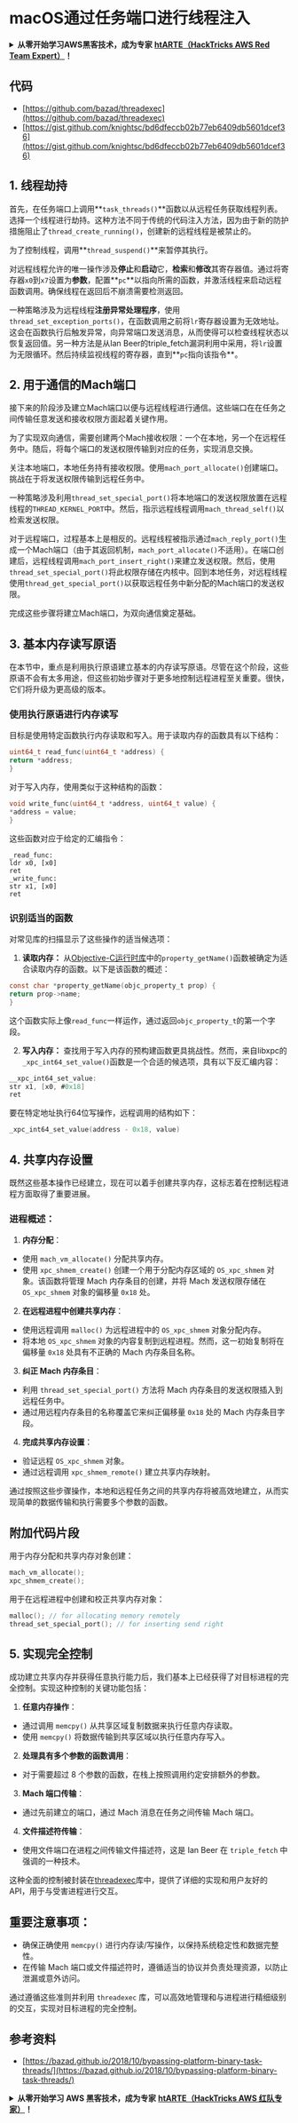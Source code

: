 # macOS通过任务端口进行线程注入

<details>

<summary><strong>从零开始学习AWS黑客技术，成为专家</strong> <a href="https://training.hacktricks.xyz/courses/arte"><strong>htARTE（HackTricks AWS Red Team Expert）</strong></a><strong>！</strong></summary>

支持HackTricks的其他方式：

* 如果您想看到您的**公司在HackTricks中被广告**或**下载PDF格式的HackTricks**，请查看[**订阅计划**](https://github.com/sponsors/carlospolop)!
* 获取[**官方PEASS & HackTricks周边产品**](https://peass.creator-spring.com)
* 探索[**PEASS家族**](https://opensea.io/collection/the-peass-family)，我们独家的[NFTs](https://opensea.io/collection/the-peass-family)收藏品
* **加入** 💬 [**Discord群**](https://discord.gg/hRep4RUj7f) 或 [**电报群**](https://t.me/peass) 或 **关注**我的**Twitter** 🐦 [**@carlospolopm**](https://twitter.com/carlospolopm)**。**
* 通过向[**HackTricks**](https://github.com/carlospolop/hacktricks)和[**HackTricks Cloud**](https://github.com/carlospolop/hacktricks-cloud) github仓库提交PR来分享您的黑客技巧。

</details>

## 代码

* [https://github.com/bazad/threadexec](https://github.com/bazad/threadexec)
* [https://gist.github.com/knightsc/bd6dfeccb02b77eb6409db5601dcef36](https://gist.github.com/knightsc/bd6dfeccb02b77eb6409db5601dcef36)


## 1. 线程劫持

首先，在任务端口上调用**`task_threads()`**函数以从远程任务获取线程列表。选择一个线程进行劫持。这种方法不同于传统的代码注入方法，因为由于新的防护措施阻止了`thread_create_running()`，创建新的远程线程是被禁止的。

为了控制线程，调用**`thread_suspend()`**来暂停其执行。

对远程线程允许的唯一操作涉及**停止**和**启动**它，**检索**和**修改**其寄存器值。通过将寄存器`x0`到`x7`设置为**参数**，配置**`pc`**以指向所需的函数，并激活线程来启动远程函数调用。确保线程在返回后不崩溃需要检测返回。

一种策略涉及为远程线程**注册异常处理程序**，使用`thread_set_exception_ports()`，在函数调用之前将`lr`寄存器设置为无效地址。这会在函数执行后触发异常，向异常端口发送消息，从而使得可以检查线程状态以恢复返回值。另一种方法是从Ian Beer的triple\_fetch漏洞利用中采用，将`lr`设置为无限循环。然后持续监视线程的寄存器，直到**`pc`指向该指令**。

## 2. 用于通信的Mach端口

接下来的阶段涉及建立Mach端口以便与远程线程进行通信。这些端口在在任务之间传输任意发送和接收权限方面起着关键作用。

为了实现双向通信，需要创建两个Mach接收权限：一个在本地，另一个在远程任务中。随后，将每个端口的发送权限传输到对应的任务，实现消息交换。

关注本地端口，本地任务持有接收权限。使用`mach_port_allocate()`创建端口。挑战在于将发送权限传输到远程任务中。

一种策略涉及利用`thread_set_special_port()`将本地端口的发送权限放置在远程线程的`THREAD_KERNEL_PORT`中。然后，指示远程线程调用`mach_thread_self()`以检索发送权限。

对于远程端口，过程基本上是相反的。远程线程被指示通过`mach_reply_port()`生成一个Mach端口（由于其返回机制，`mach_port_allocate()`不适用）。在端口创建后，远程线程调用`mach_port_insert_right()`来建立发送权限。然后，使用`thread_set_special_port()`将此权限存储在内核中。回到本地任务，对远程线程使用`thread_get_special_port()`以获取远程任务中新分配的Mach端口的发送权限。

完成这些步骤将建立Mach端口，为双向通信奠定基础。

## 3. 基本内存读写原语

在本节中，重点是利用执行原语建立基本的内存读写原语。尽管在这个阶段，这些原语不会有太多用途，但这些初始步骤对于更多地控制远程进程至关重要。很快，它们将升级为更高级的版本。

### 使用执行原语进行内存读写

目标是使用特定函数执行内存读取和写入。用于读取内存的函数具有以下结构：
```c
uint64_t read_func(uint64_t *address) {
return *address;
}
```
对于写入内存，使用类似于这种结构的函数：
```c
void write_func(uint64_t *address, uint64_t value) {
*address = value;
}
```
这些函数对应于给定的汇编指令：
```
_read_func:
ldr x0, [x0]
ret
_write_func:
str x1, [x0]
ret
```
### 识别适当的函数

对常见库的扫描显示了这些操作的适当候选项：

1. **读取内存：**
从[Objective-C运行时库](https://opensource.apple.com/source/objc4/objc4-723/runtime/objc-runtime-new.mm.auto.html)中的`property_getName()`函数被确定为适合读取内存的函数。以下是该函数的概述：
```c
const char *property_getName(objc_property_t prop) {
return prop->name;
}
```
这个函数实际上像`read_func`一样运作，通过返回`objc_property_t`的第一个字段。

2. **写入内存：**
查找用于写入内存的预构建函数更具挑战性。然而，来自libxpc的`_xpc_int64_set_value()`函数是一个合适的候选项，具有以下反汇编内容：
```c
__xpc_int64_set_value:
str x1, [x0, #0x18]
ret
```
要在特定地址执行64位写操作，远程调用的结构如下：
```c
_xpc_int64_set_value(address - 0x18, value)
```
## 4. 共享内存设置

既然这些基本操作已经建立，现在可以着手创建共享内存，这标志着在控制远程进程方面取得了重要进展。

### 进程概述：

1. **内存分配**：
- 使用 `mach_vm_allocate()` 分配共享内存。
- 使用 `xpc_shmem_create()` 创建一个用于分配内存区域的 `OS_xpc_shmem` 对象。该函数将管理 Mach 内存条目的创建，并将 Mach 发送权限存储在 `OS_xpc_shmem` 对象的偏移量 `0x18` 处。

2. **在远程进程中创建共享内存**：
- 使用远程调用 `malloc()` 为远程进程中的 `OS_xpc_shmem` 对象分配内存。
- 将本地 `OS_xpc_shmem` 对象的内容复制到远程进程。然而，这一初始复制将在偏移量 `0x18` 处具有不正确的 Mach 内存条目名称。

3. **纠正 Mach 内存条目**：
- 利用 `thread_set_special_port()` 方法将 Mach 内存条目的发送权限插入到远程任务中。
- 通过用远程内存条目的名称覆盖它来纠正偏移量 `0x18` 处的 Mach 内存条目字段。

4. **完成共享内存设置**：
- 验证远程 `OS_xpc_shmem` 对象。
- 通过远程调用 `xpc_shmem_remote()` 建立共享内存映射。

通过按照这些步骤操作，本地和远程任务之间的共享内存将被高效地建立，从而实现简单的数据传输和执行需要多个参数的函数。

## 附加代码片段

用于内存分配和共享内存对象创建：
```c
mach_vm_allocate();
xpc_shmem_create();
```
用于在远程进程中创建和校正共享内存对象：
```c
malloc(); // for allocating memory remotely
thread_set_special_port(); // for inserting send right
```
## 5. 实现完全控制

成功建立共享内存并获得任意执行能力后，我们基本上已经获得了对目标进程的完全控制。实现这种控制的关键功能包括：

1. **任意内存操作**：
- 通过调用 `memcpy()` 从共享区域复制数据来执行任意内存读取。
- 使用 `memcpy()` 将数据传输到共享区域以执行任意内存写入。

2. **处理具有多个参数的函数调用**：
- 对于需要超过 8 个参数的函数，在栈上按照调用约定安排额外的参数。

3. **Mach 端口传输**：
- 通过先前建立的端口，通过 Mach 消息在任务之间传输 Mach 端口。

4. **文件描述符传输**：
- 使用文件端口在进程之间传输文件描述符，这是 Ian Beer 在 `triple_fetch` 中强调的一种技术。

这种全面的控制被封装在[threadexec](https://github.com/bazad/threadexec)库中，提供了详细的实现和用户友好的 API，用于与受害进程进行交互。

## 重要注意事项：

- 确保正确使用 `memcpy()` 进行内存读/写操作，以保持系统稳定性和数据完整性。
- 在传输 Mach 端口或文件描述符时，遵循适当的协议并负责处理资源，以防止泄漏或意外访问。

通过遵循这些准则并利用 `threadexec` 库，可以高效地管理和与进程进行精细级别的交互，实现对目标进程的完全控制。

## 参考资料
* [https://bazad.github.io/2018/10/bypassing-platform-binary-task-threads/](https://bazad.github.io/2018/10/bypassing-platform-binary-task-threads/)

<details>

<summary><strong>从零开始学习 AWS 黑客技术，成为专家</strong> <a href="https://training.hacktricks.xyz/courses/arte"><strong>htARTE（HackTricks AWS 红队专家）</strong></a><strong>！</strong></summary>

支持 HackTricks 的其他方式：

* 如果您想看到您的**公司在 HackTricks 中做广告**或**下载 PDF 版本的 HackTricks**，请查看[**订阅计划**](https://github.com/sponsors/carlospolop)!
* 获取[**官方 PEASS & HackTricks 商品**](https://peass.creator-spring.com)
* 探索[**PEASS 家族**](https://opensea.io/collection/the-peass-family)，我们独家的[**NFT**](https://opensea.io/collection/the-peass-family)收藏品
* **加入** 💬 [**Discord 群组**](https://discord.gg/hRep4RUj7f) 或 [**电报群组**](https://t.me/peass) 或在 **Twitter** 🐦 [**@carlospolopm**](https://twitter.com/carlospolopm)** 上**关注我。
* 通过向[**HackTricks**](https://github.com/carlospolop/hacktricks)和[**HackTricks Cloud**](https://github.com/carlospolop/hacktricks-cloud) github 仓库提交 PR 来分享您的黑客技巧。

</details>
